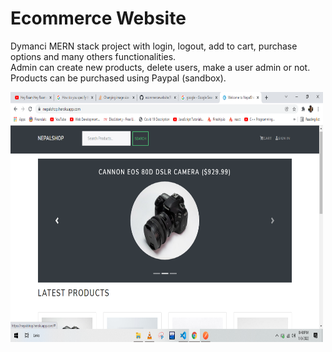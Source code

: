 # Ecommerce Website
 Dymanci MERN stack project with login, logout, add to cart, purchase options and many others functionalities.  
Admin can create new products, delete users, make a user admin or not.  
Products can be purchased using Paypal (sandbox).  
  
<img src="https://raw.githubusercontent.com/manutdmohit/ecommercewebsite/master/uploads/Screenshot (144).png" width="500" height="400">

